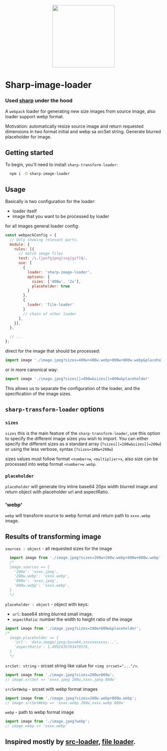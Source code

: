 <div align="center">
  <a href="https://github.com/webpack/webpack">
    <img width="200" height="200" src="https://webpack.js.org/assets/icon-square-big.svg">
  </a>
</div>

# Sharp-image-loader
### Used [sharp](https://github.com/lovell/sharp) under the hood
A `webpack` loader for generating new size images from source image, also loader support webp format.

Motivation: automatically resize source image and return requested dimensions in two format initial and webp sa srcSet string. Generate blurred placeholder for image.

## Getting started

To begin, you'll need to install `sharp-transform-loader`:

```bash
  npm i -D sharp-image-loader
```

## Usage
Basically is two configuration for the loader: 
- loader itself
- image that you want to be processed by loader

for all images general loader config:
```javascript
const webpackConfig = {
  // Only showing relevant parts.
  module: {
    rules: [{
      // match image files
      test: /\.(jpe?g|png|svg|gif)$/,
      use: [
        {
          loader: 'sharp-image-loader',
          options: {
            sizes: ['400w', '2x'],
            placeholder: true
          }
        },
        {
          loader: 'file-loader'
        }
        // chain of other loader
      ],
    }],
  },

  // ...
};
```
direct for the image that should be processed:

```javascript
import image './image.jpeg?sizes=400w+400w.webp+800w+800w.webp&placeholder'
```

or in more canonical way: 
```javascript
import image './image.jpeg?sizes[]=400w&sizes[]=800w&placeholder'
```

This allows us to separate the configuration of the loader, and the specification of the image sizes.

## `sharp-transform-loader` options

### `sizes` 
`sizes` this is the main feature of the `sharp-transform-loader`, use this option to specify the different image sizes you wish to import.
You can either specify the different sizes as a standard array (`?sizes[]=100w&sizes[]=200w`) or using the less verbose, syntax (`?sizes=100w+200w`)

sizes values must follow format `<number>w`, `<multiplier>x`, also size can be processed into webp format `<number>w.webp`.

### `placeholder`

`placeholder` will generate tiny inline base64 20px width blurred image and return object with placeholder url and aspectRatio.

### 'webp'

`webp` will transform source to webp format and return path to `xxxx.webp` image.


## Results of transforming image

`sources : object` - all requested sizes for the image

```javascript
  import image from './image.jpeg?sizes=200w+200w.webp+800w+800w.webp';
  /*
  image.sources => {
    '200w': 'xxxx.jpeg',
    '200w.webp': 'xxxx.webp',
    '800w': 'xxxx.jpeg',
    '800w.webp': 'xxxx.webp',
  }
  */
```

`placeholder : object` - object with keys: 
  - `url`: base64 string blurred small image.
  - `aspectRatio`: number the width to height ratio of the image

```javascript
import image from './image.jpeg?sizes=200w+800w&placeholder';
/*
  image.placeholder => {
    'url': 'data:image/jpeg;base64,xxxxxxxxxxx...',
    'aspectRatio': 1.4992435703479576,
  }
  */
```

`srcSet: string` - srcset string like value for `<img srcset="..."/>`.

```javascript
import image from './image.jpeg?sizes=200w+800w';
// image.srcSet => 'xxxx.jpeg 200w,xxxx.jpeg 800w'
```

```srcSetWebp``` - srcset with webp format images

```javascript
import image from './image.jpeg?sizes=200w.webp+800w.webp';
// image.srcSetWebp => 'xxxx.webp 200w,xxxx.webp 800w'
```

```webp``` - path to webp format image

```javascript
import image from './image.jpeg?webp';
// image.webp => 'xxxx.webp'
```

## Inspired mostly by [src-loader](https://github.com/timse/srcset-loader), [file loader](https://github.com/webpack-contrib/file-loader).